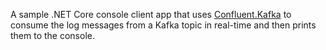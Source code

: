 ﻿A sample .NET Core console client app that uses [Confluent.Kafka](https://github.com/confluentinc/confluent-kafka-dotnet) to consume the log messages from a Kafka topic in real-time and then prints them to the console.